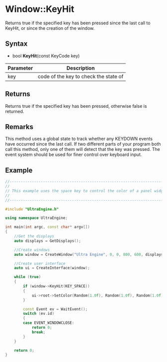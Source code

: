 # Window::KeyHit

Returns true if the specified key has been pressed since the last call to KeyHit, or since the creation of the window.

## Syntax

- bool **KeyHit**(const KeyCode key)

| Parameter | Description |
|---|---|
| key | code of the key to check the state of |

## Returns

Returns true if the specified key has been pressed, otherwise false is returned.

## Remarks

This method uses a global state to track whether any KEYDOWN events have occurred since the last call. If two different parts of your program both call this method, only one of them will detect that the key was pressed. The event system should be used for finer control over keyboard input.

## Example

```c++
//-------------------------------------------------------------------------------------------------
//
// This example uses the space key to control the color of a panel widget.
//
//-------------------------------------------------------------------------------------------------

#include "UltraEngine.h"

using namespace UltraEngine;

int main(int argc, const char* argv[])
{
    //Get the displays
    auto displays = GetDisplays();

    //Create windows
    auto window = CreateWindow("Ultra Engine", 0, 0, 800, 600, displays[0]);

    //Create user interface
    auto ui = CreateInterface(window);

    while (true)
    {
        if (window->KeyHit(KEY_SPACE))
        {
            ui->root->SetColor(Random(1.0f), Random(1.0f), Random(1.0f), 1);
        }

        const Event ev = WaitEvent();
        switch (ev.id)
        {
        case EVENT_WINDOWCLOSE:
            return 0;
            break;
        }
    }

    return 0;
}
```
